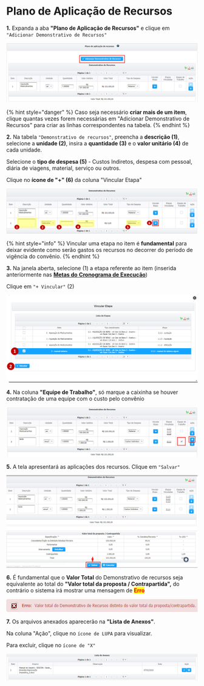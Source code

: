 # Plano de Aplicação de Recursos

**1.** Expanda a aba **"Plano de Aplicação de Recursos"** e clique em `"Adicionar Demonstrativo de Recursos"`

![](<../../../.gitbook/assets/image (423).png>)

{% hint style="danger" %}
Caso seja necessário **criar mais de um item**, clique quantas vezes forem necessárias em "Adicionar Demonstrativo de Recursos" para criar as linhas correspondentes na tabela.
{% endhint %}

**2.** Na tabela `"Demonstrativo de recursos"`, preencha a **descrição (1)**, selecione a **unidade (2)**, insira a **quantidade (3)** e o **valor unitário (4)** de cada unidade.

Selecione o **tipo de despesa (5)** - Custos Indiretos, despesa com pessoal, diária de viagens, material, serviço ou outros.

Clique no **ícone de "+" (6)** da coluna "Vincular Etapa"

![](<../../../.gitbook/assets/image (238).png>)

{% hint style="info" %}
Vincular uma etapa no item é **fundamental** para deixar evidente como serão gastos os recursos no decorrer do período de vigência do convênio.
{% endhint %}

**3.** Na janela aberta, selecione (1) a etapa referente ao item (inserida anteriormente nas [**Metas do** **Cronograma de Execução**](broken-reference))

Clique em `"+ Vincular"` (2)&#x20;

![](<../../../.gitbook/assets/image (434).png>)

**4.** Na coluna **"Equipe de Trabalho"**, só marque a caixinha se houver contratação de uma equipe com o custo pelo convênio

![](<../../../.gitbook/assets/image (244).png>)

**5.** A tela apresentará as aplicações dos recursos. Clique em `"Salvar"`

![](<../../../.gitbook/assets/image (41).png>)

**6.** É fundamental que o **Valor Total** do Demonstrativo de recursos seja equivalente ao total do **"Valor total da proposta / Contrapartida",** do contrário o sistema irá mostrar uma mensagem de <mark style="color:red;">**Erro**</mark>

![](<../../../.gitbook/assets/image (284).png>)

**7.** Os arquivos anexados aparecerão na **"Lista de Anexos"**.&#x20;

Na coluna "Ação", clique no `ícone de LUPA` para visualizar.&#x20;

Para excluir, clique no `ícone de "X"`

![](<../../../.gitbook/assets/image (321).png>)

